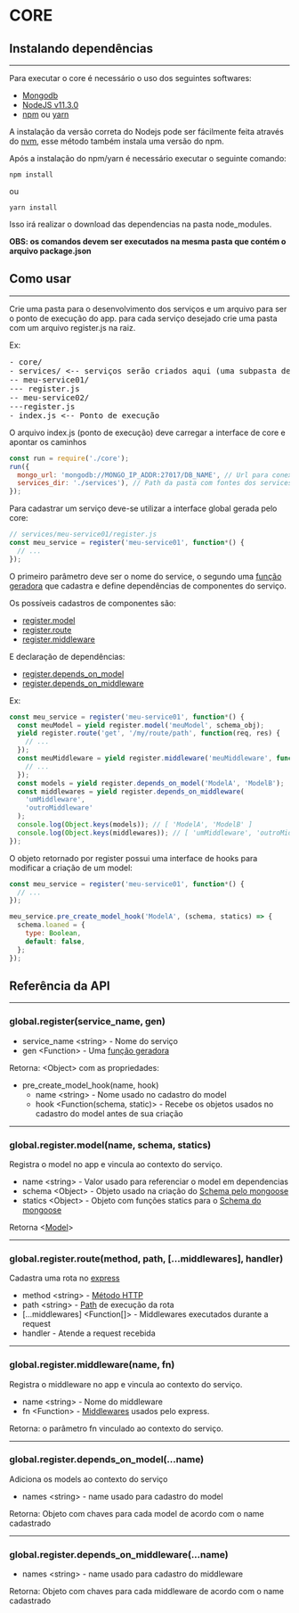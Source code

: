 # CORE

## Instalando dependências
<hr>
Para executar o core é necessário o uso dos seguintes softwares:

- [Mongodb](https://www.mongodb.com/download-center/community)
- [NodeJS v11.3.0](https://nodejs.org/en/)
- [npm](https://github.com/npm) ou [yarn](https://github.com/yarnpkg/yarn)

A instalação da versão correta do Nodejs pode ser fácilmente feita através do [nvm](https://github.com/creationix/nvm), esse método também instala uma versão do npm.

Após a instalação do npm/yarn é necessário executar o seguinte comando:

```
npm install
```

ou

```
yarn install
```

<p>Isso irá realizar o download das dependencias na pasta node_modules.</p>
<b>OBS: os comandos devem ser executados na mesma pasta que contém o arquivo package.json</b>

## Como usar
<hr>

Crie uma pasta para o desenvolvimento dos serviços e um arquivo para ser o ponto de execução do app.
para cada serviço desejado crie uma pasta com um arquivo register.js na raiz.

Ex:

<pre>
- core/
- services/ <-- serviços serão criados aqui (uma subpasta deve ser feita p/ cada um)
-- meu-service01/
--- register.js
-- meu-service02/
---register.js
- index.js <-- Ponto de execução
</pre>

O arquivo index.js (ponto de execução) deve carregar a interface de core e apontar os caminhos

```javascript
const run = require('./core');
run({
  mongo_url: 'mongodb://MONGO_IP_ADDR:27017/DB_NAME', // Url para conexeão com o banco de dados
  services_dir: './services'), // Path da pasta com fontes dos services
});
```

Para cadastrar um serviço deve-se utilizar a interface global gerada pelo core:

```javascript
// services/meu-service01/register.js
const meu_service = register('meu-service01', function*() {
  // ...
});
```

O primeiro parâmetro deve ser o nome do service, o segundo uma [função geradora](https://developer.mozilla.org/pt-BR/docs/Web/JavaScript/Reference/Statements/function*) que cadastra e define dependências de componentes do serviço.

Os possíveis cadastros de componentes são:

- <a href="#global-register-model"> register.model</a>
- <a href="#global-register-route"> register.route</a>
- <a href="#global-register-middleware"> register.middleware</a>

E declaração de dependências:

- <a href='#global-register-depends-on-model'>register.depends_on_model</a>
- <a href='#global-register-depends-on-middleware'>register.depends_on_middleware</a>

Ex:

```javascript
const meu_service = register('meu-service01', function*() {
  const meuModel = yield register.model('meuModel', schema_obj);
  yield register.route('get', '/my/route/path', function(req, res) {
    // ...
  });
  const meuMiddleware = yield register.middleware('meuMiddleware', function(req,res,next) {
    // ...
  });
  const models = yield register.depends_on_model('ModelA', 'ModelB');
  const middlewares = yield register.depends_on_middleware(
    'umMiddleware',
    'outroMiddleware'
  );
  console.log(Object.keys(models)); // [ 'ModelA', 'ModelB' ]
  console.log(Object.keys(middlewares)); // [ 'umMiddleware', 'outroMiddleware' ]
});
```

O objeto retornado por register possui uma interface de hooks para modificar a criação de um model:

```javascript
const meu_service = register('meu-service01', function*() {
  // ...
});

meu_service.pre_create_model_hook('ModelA', (schema, statics) => {
  schema.loaned = {
    type: Boolean,
    default: false,
  };
});

```


## Referência da API
<hr>
<h3 id='global-register'>global.register(service_name, gen)</h3>

- service_name &lt;string&gt; - Nome do serviço
- gen &lt;Function&gt; - Uma [função geradora](https://developer.mozilla.org/pt-BR/docs/Web/JavaScript/Reference/Statements/function*)

Retorna: &lt;Object&gt; com as propriedades:

- pre_create_model_hook(name, hook)
  - name &lt;string&gt; - Nome usado no cadastro do model
  - hook &lt;Function(schema, static)&gt; - Recebe os objetos usados no cadastro do model antes de sua criação


<hr>
<h3 id='global-register-model'>global.register.model(name, schema, statics)</h3>

Registra o model no app e vincula ao contexto do serviço.

- name &lt;string&gt; - Valor usado para referenciar o model em dependencias
- schema  &lt;Object&gt; - Objeto usado na criação do [Schema pelo mongoose](https://mongoosejs.com/docs/api.html#schema_Schema)
- statics  &lt;Object&gt; - Objeto com funções statics para o [Schema do mongoose](https://mongoosejs.com/docs/api.html#schema_Schema-static)

Retorna &lt;[Model](https://mongoosejs.com/docs/api.html#Model)&gt;

<hr>
<h3 id='global-register-route'>global.register.route(method, path, [...middlewares], handler)</h3>

Cadastra uma rota no [express](https://expressjs.com/)

- method &lt;string&gt; - [Método HTTP](https://expressjs.com/en/4x/api.html#routing-methods)
- path &lt;string&gt; - [Path](https://expressjs.com/en/4x/api.html#path-examples) de execução da rota
- [...middlewares] &lt;Function[]&gt; - Middlewares executados durante a request
- handler - Atende a request recebida

<hr>
<h3 id='global-register-middleware'>global.register.middleware(name, fn)</h3>

Registra o middleware no app e vincula ao contexto do serviço.

- name  &lt;string&gt; - Nome do middleware
- fn  &lt;Function&gt; - [Middlewares](https://expressjs.com/en/guide/writing-middleware.html) usados pelo express.

Retorna: o parâmetro fn vinculado ao contexto do serviço.

<hr>
<h3 id='global-register-depends-on-model'>global.register.depends_on_model(...name)</h3>

Adiciona os models ao contexto do serviço

- names &lt;string&gt; - name usado para cadastro do model

Retorna: Objeto com chaves para cada model de acordo com o name cadastrado

<hr>
<h3 id='global-register-depends-on-middleware'>global.register.depends_on_middleware(...name)</h3>

- names &lt;string&gt; - name usado para cadastro do middleware

Retorna: Objeto com chaves para cada middleware de acordo com o name cadastrado
